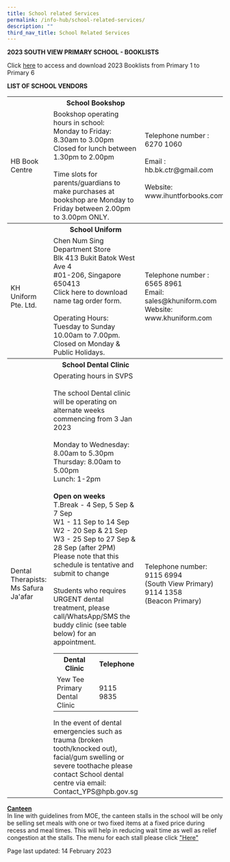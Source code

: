 ```yaml
---
title: School related Services
permalink: /info-hub/school-related-services/
description: ""
third_nav_title: School Related Services
---
```

<p><strong>2023 SOUTH VIEW PRIMARY SCHOOL - BOOKLISTS<br></strong>
</p><p>Click <a href="https://drive.google.com/drive/folders/1_1_PtgMeYOOM88YUF2ZLdlIpQKrnsqUS?usp=sharing" target="_blank" rel="noopener" data-saferedirecturl="https://www.google.com/url?q=https://drive.google.com/drive/folders/1LeB7Ei8TdtX3-V8zEaUYPr3Ul_7B3ohD?usp%3Dsharing&amp;source=gmail&amp;ust=1608183411061000&amp;usg=AFQjCNEpY_R1CdyaBKCojI4RtVLbQT87Bg">here</a> to access and download 2023 Booklists from Primary 1 to Primary 6</p>
<p><strong>LIST OF SCHOOL VENDORS<br></strong>
<table>
	<tbody>
		<tr>
			<th></th>
			<th style="text-align: center;">School Bookshop</th>
			<th></th>
		</tr>
		<tr>
			<td>HB Book Centre</td>
			<td>Bookshop operating hours in school:<br>
Monday to Friday: 8.30am to 3.00pm<br>
Closed for lunch between 1.30pm to 2.00pm<br><br>
Time slots for parents/guardians to make purchases at bookshop are Monday to Friday between 2.00pm to 3.00pm ONLY.</td>
			<td>Telephone number : 6270 1060<br><br>
Email : hb.bk.ctr@gmail.com<br><br>
				Website: www.ihuntforbooks.com<br></td>
		</tr>
		<tr>
			<th></th>
			<th style="text-align: center;">School Uniform</th>
			<th></th>
		</tr>
		<tr>
			<td>KH Uniform Pte. Ltd.</td>
			<td>Chen Num Sing Department Store<br>
Blk 413 Bukit Batok West Ave 4<br>
#01-206, Singapore 650413<br>
Click here to download name tag order form.<br><br>
Operating Hours:<br>
Tuesday to Sunday 10.00am to 7.00pm.<br>
				Closed on Monday &amp; Public Holidays.</td>
	<td>Telephone number : 6565 8961<br>
Email: sales@khuniform.com<br>
		Website: www.khuniform.com</td>
		</tr>
		<tr>
			<th></th>
			<th style="text-align: center;">School Dental Clinic</th>
			<th></th>
		</tr>
		<tr>
			<td>Dental Therapists: Ms Safura Ja'afar</td>
			<td>Operating hours in SVPS<br><br>
The school Dental clinic will be operating on alternate weeks commencing from 3 Jan 2023<br><br>
Monday to Wednesday: 8.00am to 5.30pm<br>
Thursday: 8.00am to 5.00pm<br>
Lunch: 1-2pm<br><br>
				<strong>Open on weeks</strong><br>
				T.Break - 4 Sep, 5 Sep &amp; 7 Sep<br>
				W1 - 11 Sep to 14 Sep<br>
				W2 - 20 Sep &amp; 21 Sep<br>
				W3 - 25 Sep to 27 Sep &amp; 28 Sep (after 2PM)<br>
			Please note that this schedule is tentative and submit to change<br><br>
			Students who requires URGENT dental treatment, please call/WhatsApp/SMS the buddy clinic (see table below) for an appointment.<br>
				<table>
					<tbody>
						<tr>
							<th>Dental Clinic</th>
							<th>Telephone</th>
						</tr>
							<tr>
							<td>Yew Tee Primary Dental Clinic</td>
							<td>9115 9835</td>
						</tr>
					</tbody>
				</table>
In the event of dental emergencies such as trauma (broken tooth/knocked out), facial/gum swelling or severe toothache please contact 
School dental centre via email: Contact_YPS@hpb.gov.sg
<br>
			</td>
	<td>Telephone number:<br>
		9115 6994<br>(South View Primary)<br>
			9114 1358<br>(Beacon Primary)</td>
		</tr>
	</tbody>
	</table>
</p><p><u><strong>Canteen<br></strong></u>In line with guidelines from MOE, the canteen stalls in the school will be only be selling set meals with one or two fixed items at a fixed price during recess and meal times. This will help in reducing wait time as well as relief congestion at the stalls. The menu for each stall please click&nbsp;<a href="https://drive.google.com/file/d/1B1LEG8gbvFc6DDp9R5QvH1gl93JYL9jz/view" target="_blank" rel="noopener">"Here"</a></p>
<p>Page last updated: 14 February 2023</p>